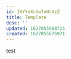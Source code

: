 ```yaml
---
id: IKYYxXrUw7oWcXzZ
title: Template
desc: ''
updated: 1627855688725
created: 1627855675971
---
```


test
